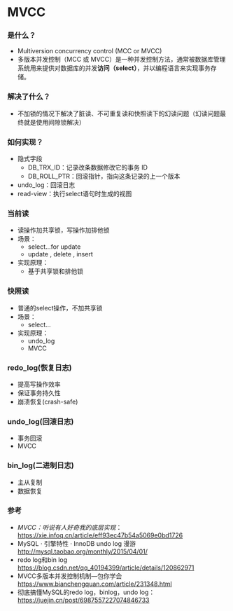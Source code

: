 # MVCC
### 是什么？
- Multiversion concurrency control (MCC or MVCC)
- 多版本并发控制（MCC 或 MVCC）是一种并发控制方法，通常被数据库管理系统用来提供对数据库的并发**访问（select）**，并以编程语言来实现事务存储。
### 解决了什么？
- 不加锁的情况下解决了脏读、不可重复读和快照读下的幻读问题（幻读问题最终就是使用间隙锁解决）
### 如何实现？
- 隐式字段
    - DB_TRX_ID：记录改条数据修改它的事务 ID
    - DB_ROLL_PTR：回滚指针，指向这条记录的上一个版本
- undo_log：回滚日志
- read-view：执行select语句时生成的视图

### 当前读
- 读操作加共享锁，写操作加排他锁
- 场景：
  - select...for update
  - update , delete , insert
- 实现原理：
  - 基于共享锁和排他锁
  
### 快照读
- 普通的select操作，不加共享锁
- 场景：
  - select...
- 实现原理：
  - undo_log
  - MVCC
  
### redo_log(恢复日志)
- 提高写操作效率
- 保证事务持久性
- 崩溃恢复(crash-safe)
### undo_log(回滚日志)
- 事务回滚
- MVCC
### bin_log(二进制日志)
- 主从复制
- 数据恢复

### 参考 
- *MVCC：听说有人好奇我的底层实现*：https://xie.infoq.cn/article/eff93ec47b54a5069e0bd1726
- MySQL · 引擎特性 · InnoDB undo log 漫游 http://mysql.taobao.org/monthly/2015/04/01/
- redo log和bin log https://blog.csdn.net/qq_40194399/article/details/120862971
- MVCC多版本并发控制机制—包你学会 https://www.bianchengquan.com/article/231348.html 
- 彻底搞懂MySQL的redo log，binlog，undo log：https://juejin.cn/post/6987557227074846733